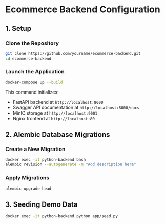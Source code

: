 

# Ecommerce Backend Configuration

## 1. Setup

### Clone the Repository
```bash
git clone https://github.com/yourname/ecommerce-backend.git
cd ecommerce-backend
```

### Launch the Application
```bash
docker-compose up --build
```
This command initializes:
- FastAPI backend at `http://localhost:8000`
- Swagger API documentation at `http://localhost:8000/docs`
- MinIO storage at `http://localhost:9001`
- Nginx frontend at `http://localhost:80`

## 2. Alembic Database Migrations

### Create a New Migration
```bash
docker exec -it python-backend bash
alembic revision --autogenerate -m "Add description here"
```

### Apply Migrations
```bash
alembic upgrade head
```

## 3. Seeding Demo Data
```bash
docker exec -it python-backend python app/seed.py
```